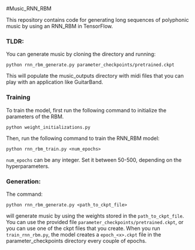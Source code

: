 #Music_RNN_RBM

This repository contains code for generating long sequences of polyphonic music by using an RNN_RBM in TensorFlow. 

### TLDR:
You can generate music by cloning the directory and running:
```
python rnn_rbm_generate.py parameter_checkpoints/pretrained.ckpt
```
This will populate the music_outputs directory with midi files that you can play with an application like GuitarBand.

### Training
To train the model, first run the following command to initialize the parameters of the RBM.
```
python weight_initializations.py
```
Then, run the following command to train the RNN_RBM model:
```
python rnn_rbm_train.py <num_epochs>
```
`num_epochs` can be any integer. Set it between 50-500, depending on the hyperparameters.

### Generation:
The command:
```
python rnn_rbm_generate.py <path_to_ckpt_file>
```
will generate music by using the weights stored in the `path_to_ckpt_file`. You can use the provided file `parameter_checkpoints/pretrained.ckpt`, or you can use one of the ckpt files that you create. When you run `train_rnn_rbm.py`, the model creates a `epoch_<x>.ckpt` file in the parameter_checkpoints directory every couple of epochs. 


